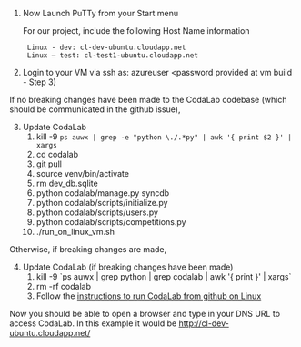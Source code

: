 1. Now Launch PuTTy from your Start menu

    For our project, include the following Host Name information

        Linux - dev: cl-dev-ubuntu.cloudapp.net 
        Linux – test: cl-test1-ubuntu.cloudapp.net

2. Login to your VM via ssh as: azureuser <password provided at vm build - Step 3)

If no breaking changes have been made to the CodaLab codebase (which should be communicated in the github issue),

3. Update CodaLab 
   1. kill -9 `ps auwx | grep -e "python \./.*py" | awk '{ print $2 }' | xargs`
   1. cd codalab
   1. git pull
   1. source venv/bin/activate
   1. rm dev_db.sqlite
   1. python codalab/manage.py syncdb
   1. python codalab/scripts/initialize.py
   1. python codalab/scripts/users.py
   1. python codalab/scripts/competitions.py
   1. ./run_on_linux_vm.sh

Otherwise, if breaking changes are made, 

4. Update CodaLab (if breaking changes have been made)
   1. kill -9 \`ps auwx | grep python  | grep codalab | awk '{ print  }' | xargs\`
   1. rm -rf codalab
   1. Follow the [instructions to run CodaLab from github on Linux](https://github.com/codalab/codalab/wiki/53.-Running-CodaLab-from-Git-on-Linux)

Now you should be able to open a browser and type in your DNS URL to access CodaLab.
	In this example it would be http://cl-dev-ubuntu.cloudapp.net/
